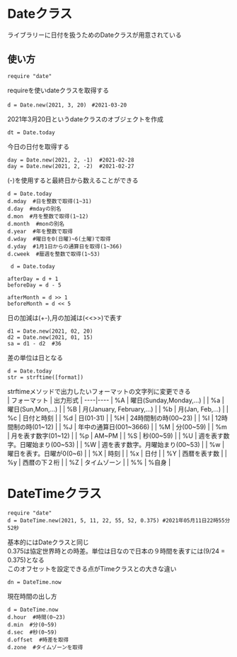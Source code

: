 # Dateクラス
ライブラリーに日付を扱うためのDateクラスが用意されている

## 使い方
```
require "date"
```
requireを使いdateクラスを取得する

```
d = Date.new(2021, 3, 20)　#2021-03-20
```
2021年3月20日というdateクラスのオブジェクトを作成

```
dt = Date.today
```
今日の日付を取得する

```
day = Date.new(2021, 2, -1)  #2021-02-28
day = Date.new(2021, 2, -2)  #2021-02-27
```
(-)を使用すると最終日から数えることができる

```
d = Date.today
d.mday  #日を整数で取得(1~31)
d.day  #mdayの別名
d.mon  #月を整数で取得(1~12)
d.month  #monの別名
d.year  #年を整数で取得
d.wday  #曜日を0(日曜)~6(土曜)で取得
d.yday  #1月1日からの通算日を取得(1~366)
d.cweek  #暦週を整数で取得(1~53)
```

```
 d = Date.today

afterDay = d + 1
beforeDay = d - 5

afterMonth = d >> 1
beforeMonth = d << 5
```
日の加減は(+-),月の加減は(<<>>)で表す

```
d1 = Date.new(2021, 02, 20)
d2 = Date.new(2021, 01, 15)
sa = d1 - d2  #36
```
差の単位は日となる

```
d = Date.today
str = strftime([format]) 
```
strftimeメソッドで出力したいフォーマットの文字列に変更できる  
| フォーマット | 出力形式 |
----|---- 
| %A | 曜日(Sunday,Monday,...) |
| %a | 曜日(Sun,Mon,...) |
| %B | 月(January, February,...) |
| %b | 月(Jan, Feb,...) |
| %c | 日付と時刻 |
| %d | 日(01-31) |
| %H | 24時間制の時(00~23) |
| %I | 12時間制の時(01~12) |
| %J | 年中の通算日(001~3666) |
| %M | 分(00~59) |
| %m | 月を表す数字(01~12) |
| %p | AM~PM |
| %S | 秒(00~59) |
| %U | 週を表す数字。日曜始まり(00~53) |
| %W | 週を表す数字。月曜始まり(00~53) |
| %w | 曜日を表す。日曜が0(0~6) |
| %X | 時刻 |
| %x | 日付 |
| %Y | 西暦を表す数 |
| %y | 西暦の下２桁 |
| %Z | タイムゾーン |
| %% | %自身 |


# DateTimeクラス
```
require "date"
d = DateTime.new(2021, 5, 11, 22, 55, 52, 0.375) #2021年05月11日22時55分52秒
```
基本的にはDateクラスと同じ  
0.375は協定世界時との時差。単位は日なので日本の９時間を表すには(9/24 = 0.375)となる  
このオフセットを設定できる点がTimeクラスとの大きな違い

```
dn = DateTime.now
```
現在時間の出し方

```
d = DateTime.now
d.hour  #時間(0~23)
d.min  #分(0~59)
d.sec  #秒(0~59)
d.offset  #時差を取得
d.zone  #タイムゾーンを取得
```